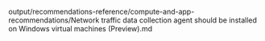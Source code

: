 output/recommendations-reference/compute-and-app-recommendations/Network traffic data collection agent should be installed on Windows virtual machines (Preview).md